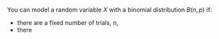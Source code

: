 You can model a random variable $X$ with a binomial distribution $B(n,p)$ if:
- there are a fixed number of trials, n,
- there
